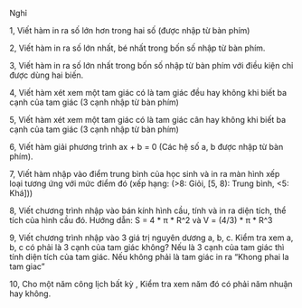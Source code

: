 Nghỉ

1, Viết hàm in ra số lớn hơn trong hai số (được nhập từ bàn phím)

2, Viết hàm in ra số lớn nhất, bé nhất trong bốn số nhập từ bàn phím.

3, Viết hàm in ra số lớn nhất trong bốn số nhập từ bàn phím với điều kiện chỉ được dùng hai biến.

4, Viết hàm xét xem một tam giác có là tam giác đều hay không khi biết ba cạnh của tam giác (3 cạnh nhập từ bàn phím)

5, Viết hàm xét xem một tam giác có là tam giác cân hay không khi biết ba cạnh của tam giác (3 cạnh nhập từ bàn phím)

6, Viết hàm giải phương trình ax + b = 0 (Các hệ số a, b được nhập từ bàn phím).

7, Viết hàm nhập vào điểm trung bình của học sinh và in ra màn hình xếp loại tương ứng với mức điểm đó (xếp hạng: (>8: Giỏi,  [5, 8): Trung bình, <5: Khá]))

8, Viết chương trình nhập vào bán kính hình cầu, tính và in ra diện tích, thể tích của hình cầu đó.
Hướng dẫn: S = 4 * π * R^2 và V = (4/3) * π * R^3

9, Viết chương trình nhập vào 3 giá trị nguyên dương a, b, c. Kiểm tra xem a, b, c có phải là
3 cạnh của tam giác không? Nếu là 3 cạnh của tam giác thì tính diện tích của tam giác.
Nếu không phải là tam giác in ra “Khong phai la tam giac”

10, Cho một năm công lịch bất kỳ , Kiểm tra xem năm đó có phải năm nhuận hay không.